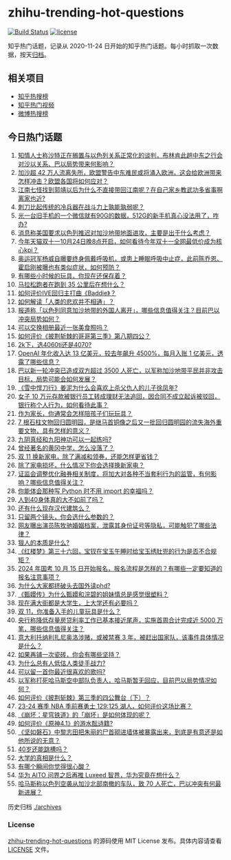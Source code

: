 # zhihu-trending-hot-questions

[![Build Status](https://github.com/justjavac/zhihu-trending-hot-questions/workflows/ci/badge.svg?branch=master)](https://github.com/justjavac/zhihu-trending-hot-questions/actions)
[![license](https://img.shields.io/github/license/justjavac/zhihu-trending-hot-questions)](https://github.com/justjavac/zhihu-trending-hot-questions/blob/master/LICENSE)

知乎热门话题，记录从 2020-11-24
日开始的知乎热门话题。每小时抓取一次数据，按天[归档](./archives)。

## 相关项目

- [知乎热搜榜](https://github.com/justjavac/zhihu-trending-top-search)
- [知乎热门视频](https://github.com/justjavac/zhihu-trending-hot-video)
- [微博热搜榜](https://github.com/justjavac/weibo-trending-hot-search)

## 今日热门话题

<!-- BEGIN -->
<!-- 最后更新时间 Sun Oct 15 2023 05:11:43 GMT+0800 (China Standard Time) -->

1. [知情人士称沙特正在搁置与以色列关系正常化的谈判，布林肯此趟中东之行会对沙以关系、巴以局势带来何影响？](https://www.zhihu.com/question/626090924)
1. [加沙超 42 万人流离失所，欧盟警告中东难民或将涌入欧洲，这会给欧洲带来怎样冲击？欧盟各国将如何应对？](https://www.zhihu.com/question/626111501)
1. [江南七怪找到郭靖以后为什么不直接带回江南呢？在自己家乡教武功多省事啊离家也近?](https://www.zhihu.com/question/625914222)
1. [刺刀比起传统的冷兵器在战斗力上孰能孰弱呢？](https://www.zhihu.com/question/575037075)
1. [光一台旧手机的一个微信就有90G的数据，512G的新手机真心没法用了，咋办?](https://www.zhihu.com/question/623189683)
1. [消息称美国要求以色列推迟对加沙地带地面进攻，主要是出于什么考虑？](https://www.zhihu.com/question/626096186)
1. [今年天猫双十一10月24日晚8点开启，如何看待今年双十一全网最低价成为核心kpi？](https://www.zhihu.com/question/626105166)
1. [奥运冠军杨威自曝要终身佩戴呼吸机，或患上睡眠呼吸中止症，此前陈乔恩、霍启刚被曝也有类似症状，如何预防？](https://www.zhihu.com/question/626079812)
1. [有哪些小时候的玩具，你现在还保存着？](https://www.zhihu.com/question/385605966)
1. [马拉松跑者在跑到 35 公里后在想什么？](https://www.zhihu.com/question/624214923)
1. [如何评价IVE回归主打曲《Baddie》？](https://www.zhihu.com/question/625936518)
1. [如何解读「人类的悲欢并不相通」？](https://www.zhihu.com/question/298553554)
1. [报道称「以色列同意加沙地带的外国人离开」，哪些信息值得关注？目前巴以冲突局势如何？](https://www.zhihu.com/question/626123010)
1. [可以交换相册最近一张美食照吗？](https://www.zhihu.com/question/625926680)
1. [如何评价《披荆斩棘的哥哥第三季》第八期四公？](https://www.zhihu.com/question/625941401)
1. [2k下，选4060ti还是4070?](https://www.zhihu.com/question/603296133)
1. [OpenAI 年化收入达 13 亿美元，较去年飙升 4500%，每月入账 1 亿美元，透露了哪些信息？](https://www.zhihu.com/question/626112796)
1. [巴以新一轮冲突已造成双方超过 3500 人死亡，以军称加沙地带平民并非攻击目标，局势可能会如何发展？](https://www.zhihu.com/question/626121391)
1. [《雪中悍刀行》姜泥为什么会喜欢上杀父仇人的儿子徐凤年?](https://www.zhihu.com/question/509212732)
1. [女子 10 万元存款被银行员工转成理财无法追回，因合同不成立起诉被驳回，银行称个人行为，如何看待此事？](https://www.zhihu.com/question/626079801)
1. [作为家长，你通常会怎样陪孩子们玩玩具？](https://www.zhihu.com/question/623318661)
1. [7 根石柱文物回归圆明园，是继马首铜像之后又一批回归圆明园的流失海外重要文物，具有怎样的意义？](https://www.zhihu.com/question/625953420)
1. [九阴真经和九阳神功可以一起练吗?](https://www.zhihu.com/question/24509133)
1. [曾经著名的黄冈中学，怎么没落了？](https://www.zhihu.com/question/65786127)
1. [双 11 换新家电，除了满减和领券，还能怎样更省钱？](https://www.zhihu.com/question/626105968)
1. [除了家电损坏，什么情况下你会选择换新家电？](https://www.zhihu.com/question/626105881)
1. [证监会调整优化融券相关制度，将加大对各种不当套利行为的监管，有何影响？哪些信息值得关注？](https://www.zhihu.com/question/626112792)
1. [你能体会那种写 Python 时不用 import 的幸福吗？](https://www.zhihu.com/question/626060971)
1. [人到40身体真的大不如前了吗？](https://www.zhihu.com/question/451969950)
1. [还有什么现存汉代建筑么？](https://www.zhihu.com/question/375587191)
1. [只留两个镜头，你会选什么参数的？](https://www.zhihu.com/question/616886939)
1. [网友曝出演员陈牧驰婚姻档案，泄露其身份证号等隐私，可能触犯了哪些法律？](https://www.zhihu.com/question/625931050)
1. [狠人的本质是什么?](https://www.zhihu.com/question/622670900)
1. [《红楼梦》第三十六回，宝钗在宝玉午睡时给宝玉绣肚兜的行为是否不合规矩？](https://www.zhihu.com/question/32130379)
1. [2024 年国考 10 月 15 日开始报名，报名流程是怎样的？有哪些一定要知道的报名注意事项？](https://www.zhihu.com/question/625813520)
1. [为什么大家都挤破头去国外读phd?](https://www.zhihu.com/question/616628814)
1. [《甄嬛传》为什么甄嬛和浣碧的姐妹情总是感觉很塑料？](https://www.zhihu.com/question/432828282)
1. [现在满大街都是大学生，上大学还有必要吗？](https://www.zhihu.com/question/624837829)
1. [双 11，你准备入手的儿童玩具是什么？](https://www.zhihu.com/question/624167227)
1. [央行称降低存量房贷利率工作已基本接近尾声，实施首周合计完成近 5000 万笔，哪些信息值得关注？](https://www.zhihu.com/question/625974575)
1. [意大利托纳利扎尼奥洛涉赌，或被禁赛 3 年，被赶出国家队，该事件具体情况是什么？](https://www.zhihu.com/question/625965490)
1. [如果再铺一次瓷砖，你会有哪些坚持？](https://www.zhihu.com/question/535814883)
1. [为什么总有人低估人类徒手战力?](https://www.zhihu.com/question/623561639)
1. [可以留一首你最近很喜欢的歌吗?](https://www.zhihu.com/question/625745914)
1. [以军称打死哈马斯空中部队负责人，哈马斯暂无回应，目前巴以局势情况如何？](https://www.zhihu.com/question/626097736)
1. [如何评价《披荆斩棘》第三季的四公舞台（下）？](https://www.zhihu.com/question/626083904)
1. [23-24 赛季 NBA 季前赛勇士 129:125 湖人，如何评价这场比赛？](https://www.zhihu.com/question/626076708)
1. [《崩坏：星穹铁道》的「崩坏」是如何体现的呢？](https://www.zhihu.com/question/625885064)
1. [如何评价《原神4.1》的游水酝诗籍?](https://www.zhihu.com/question/625512669)
1. [《坚如磐石》中黎志田把朱丽的尸首砌进墙体被暴露出来，到底是有意还是如他所说的无意？](https://www.zhihu.com/question/624437016)
1. [40岁还能跳槽吗？](https://www.zhihu.com/question/624997864)
1. [大学的真相是什么？](https://www.zhihu.com/question/622975242)
1. [有哪个瞬间你觉得很心酸？](https://www.zhihu.com/question/403677209)
1. [华为 AITO 问界之后再推 Luxeed 智界，华为究竟在想什么？](https://www.zhihu.com/question/616555475)
1. [哈马斯称以色列空袭从加沙北部南撤的车队，致 70 人死亡，巴以冲突有何最新进展？](https://www.zhihu.com/question/626077897)

<!-- END -->

历史归档 [./archives](./archives)

### License

[zhihu-trending-hot-questions](https://github.com/justjavac/zhihu-trending-hot-questions)
的源码使用 MIT License 发布。具体内容请查看 [LICENSE](./LICENSE) 文件。
